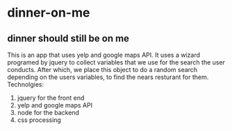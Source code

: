 # dinner-on-me

## dinner should still be on me
This is an app that uses yelp and google maps API. It uses a wizard programed by jquery to collect variables that we use for the search the user conducts. After which, we place this object to do a random search depending on the users variables, to find the nears resturant for them. 
Technolgies: 
1. jquery for the front end
2. yelp and google maps API
3. node for the backend
4. css processing 
